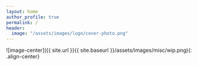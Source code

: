 ```yaml
---
layout: home
author_profile: true
permalink: /
header:
  image: "/assets/images/logo/cover-photo.png"
---
```



![image-center]({{ site.url }}{{ site.baseurl }}/assets/images/misc/wip.png){: .align-center}
